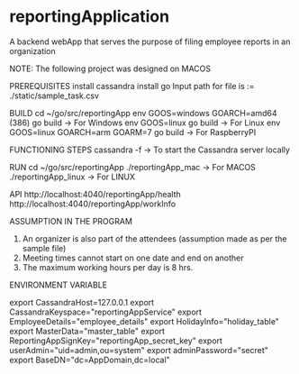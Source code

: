 # reportingApplication
A backend webApp that serves the purpose of filing employee reports in an organization

NOTE: The following project was designed on MACOS

PREREQUISITES
install cassandra
install go
Input path for file is := ./static/sample_task.csv

BUILD
cd ~/go/src/reportingApp
env GOOS=windows GOARCH=amd64 (386) go build          ->  For Windows
env GOOS=linux go build                         ->  For Linux
env GOOS=linux GOARCH=arm GOARM=7 go build      ->  For RaspberryPI

FUNCTIONING STEPS
cassandra -f                                    -> To start the Cassandra server locally


RUN
cd ~/go/src/reportingApp
./reportingApp_mac                                   -> For MACOS
./reportingApp_linux                                 -> For LINUX


API
http://localhost:4040/reportingApp/health
http://localhost:4040/reportingApp/workInfo


ASSUMPTION IN THE PROGRAM
1. An organizer is also part of the attendees (assumption made as per the sample file)
2. Meeting times cannot start on one date and end on another
3. The maximum working hours per day is 8 hrs.


ENVIRONMENT VARIABLE

export CassandraHost=127.0.0.1
export CassandraKeyspace="reportingAppService"
export EmployeeDetails="employee_details"
export HolidayInfo="holiday_table"
export MasterData="master_table"
export ReportingAppSignKey="reportingApp_secret_key"
export userAdmin="uid=admin,ou=system"
export adminPassword="secret"
export BaseDN="dc=AppDomain,dc=local"